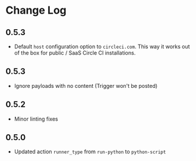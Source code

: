 # Change Log

## 0.5.3

- Default ``host`` configuration option to ``circleci.com``. This way it works out of the
  box for public / SaaS Circle CI installations.

## 0.5.3

- Ignore payloads with no content (Trigger won't be posted)

## 0.5.2

- Minor linting fixes

## 0.5.0

- Updated action `runner_type` from `run-python` to `python-script`
